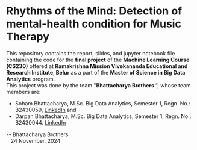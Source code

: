 # Rhythms of the Mind: Detection of mental-health condition for Music Therapy

This repository contains the report, slides, and jupyter notebook file containing the code for the <b>final project</b> of the <b>Machine Learning Course (CS230)</b> offered at <b>Ramakrishna Mission Vivekananda Educational and Research Institute, Belur</b> as a part of the <b>Master of Science in Big Data Analytics</b> program. <br>
This project was done by the team "<b>Bhattacharya Brothers </b>", whose team members are: <br>
* Soham Bhattacharya, M.Sc. Big Data Analytics, Semester 1, Regn. No.: B2430059, [LinkedIn](https://www.linkedin.com/in/bhattacharyasoham026/) and
* Darpan Bhattacharya, M.Sc. Big Data Analytics, Semester 1, Regn. No.: B2430044. [LinkedIn](https://www.linkedin.com/in/darpan-bhattacharya/)


-- Bhattacharya Brothers<br>
    &nbsp;&nbsp;&nbsp;24 November, 2024
<br>
